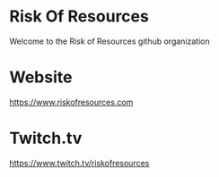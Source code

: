 # Risk Of Resources

Welcome to the Risk of Resources github organization

# Website

https://www.riskofresources.com

# Twitch.tv

https://www.twitch.tv/riskofresources
